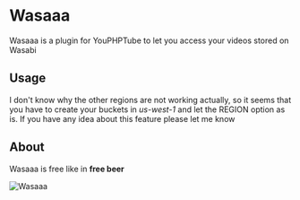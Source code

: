 # Wasaaa

Wasaaa is a plugin for YouPHPTube to let you access your videos stored on Wasabi

## Usage

I don't know why the other regions are not working actually, so it seems that you have to create your buckets in *us-west-1* and let the REGION option as is. If you have any idea about this feature please let me know

## About

Wasaaa is free like in **free beer**

![Wasaaa](https://media.giphy.com/media/Q74MmGp0xWb5cZJbIF/giphy.gif)

